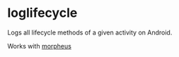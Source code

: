 loglifecycle
============

Logs all lifecycle methods of a given activity on Android. 

Works with [morpheus](https://github.com/stephanenicolas/loglifecycle)

